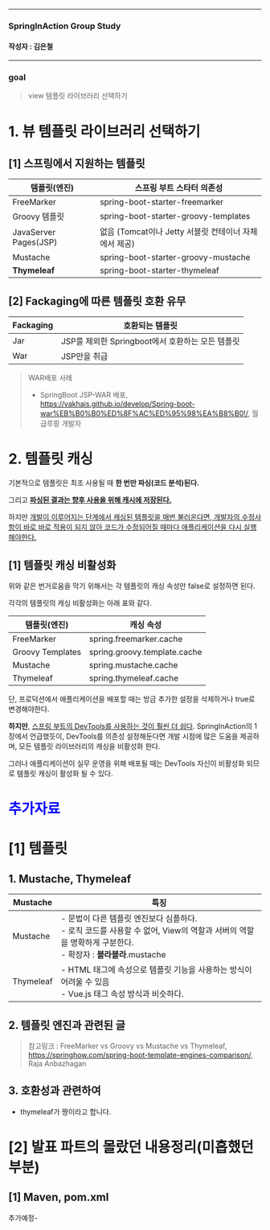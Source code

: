 



---



### SpringInAction Group Study

#### 작성자 : 김은철 



-----





### goal

> view 템플릿 라이브러리 선택하기



# 1. 뷰 템플릿 라이브러리 선택하기

## [1] 스프링에서 지원하는 템플릿

| 템플릿(엔진)          | 스프링 부트 스타터 의존성                             |
| --------------------- | ----------------------------------------------------- |
| FreeMarker            | spring-boot-starter-freemarker                        |
| Groovy 템플릿         | spring-boot-starter-groovy-templates                  |
| JavaServer Pages(JSP) | 없음 (Tomcat이나 Jetty 서블릿 컨테이너 자체에서 제공) |
| Mustache              | spring-boot-starter-groovy-mustache                   |
| **Thymeleaf**         | spring-boot-starter-thymeleaf                         |



## [2] Fackaging에 따른 템플릿 호환 유무

| Fackaging | 호환되는 템플릿                                  |
| --------- | ------------------------------------------------ |
| Jar       | JSP를 제외한 Springboot에서 호환하는 모든 템플릿 |
| War       | JSP만을 취급                                     |

> WAR배포 사례
>
> - SpringBoot JSP-WAR 배포, https://vakhais.github.io/develop/Spring-boot-war%EB%B0%B0%ED%8F%AC%ED%95%98%EA%B8%B0!/, 월급루팡 개발자





# 2. 템플릿 캐싱

기본적으로 템플릿은 최조 사용될 때 **한 번만 파싱(코드 분석)된다.**

그리고 **<u>파싱된 결과는 향후 사용을 위해 캐시에 저장된다.</u>**

하지만 <u>개발이 이루어지는 단계에서 캐싱된 템플릿을 매번 불러온다면, 개발자의 수정사항이 바로 바로 적용이 되지 않아 코드가 수정되어질 때마다 애플리케이션을 다시 실행해야한다.</u>



## [1] 템플릿 캐싱 비활성화

위와 같은 번거로움을 막기 위해서는 각 템플릿의 캐싱 속성만 false로 설정하면 된다.

각각의 템플릿의 캐싱 비활성화는 아래 표와 같다.

| 템플릿(엔진)     | 캐싱 속성                    |
| ---------------- | ---------------------------- |
| FreeMarker       | spring.freemarker.cache      |
| Groovy Templates | spring.groovy.template.cache |
| Mustache         | spring.mustache.cache        |
| Thymeleaf        | spring.thymeleaf.cache       |

단, 프로덕션에서 애플리케이션을 배포할 때는 방금 추가한 설정을 삭제하거나 true로 변경해야한다.

**하지만**, <u>스프링 부트의 DevTools를 사용하는 것이 훨씬 더 쉽다</u>. SpringInAction의 1장에서 언급했듯이, DevTools를 의존성 설정해둔다면 개발 시점에 많은 도움을 제공하며, 모든 템플릿 라이브러리의 캐싱을 비활성화 한다.

그러나 애플리케이션이 실무 운영을 위해 배포될 때는 DevTools 자신이 비활성화 되므로 템플릿 캐싱이 활성화 될 수 있다.





<h1 style="color:blue">추가자료</h1>

# [1] 템플릿

## 1. Mustache, Thymeleaf

| Mustache  | 특징                                                         |
| --------- | ------------------------------------------------------------ |
| Mustache  | - 문법이 다른 템플릿 엔진보다 심플하다.<br />- 로직 코드를 사용할 수 없어, View의 역할과 서버의 역할을 명확하게 구분한다.<br />- 확장자 : **블라블라**.mustache |
| Thymeleaf | - HTML 태그에 속성으로 템플릿 기능을 사용하는 방식이 어려울 수 있음<br />- Vue.js 태그 속성 방식과 비슷하다. |



##  2. 템플릿 엔진과 관련된 글

> 참고링크 : FreeMarker vs Groovy vs Mustache vs Thymeleaf, https://springhow.com/spring-boot-template-engines-comparison/, Raja Anbazhagan



## 3. 호환성과 관련하여

- thymeleaf가 짱이라고 합니다.





# [2] 발표 파트의 몰랐던 내용정리(미흡했던 부분)

## [1] Maven, pom.xml

추가예정-